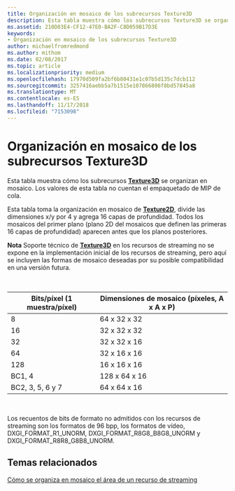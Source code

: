 ```yaml
---
title: Organización en mosaico de los subrecursos Texture3D
description: Esta tabla muestra cómo los subrecursos Texture3D se organizan en mosaico.
ms.assetid: 210D03E4-CF12-47E0-BA2F-C8D059B17D3E
keywords:
- Organización en mosaico de los subrecursos Texture3D
author: michaelfromredmond
ms.author: mithom
ms.date: 02/08/2017
ms.topic: article
ms.localizationpriority: medium
ms.openlocfilehash: 17970d509fa2bf6b80431e1c07b5d135c7dcb112
ms.sourcegitcommit: 3257416aebb5a7b1515e107866806f8bd57845a8
ms.translationtype: MT
ms.contentlocale: es-ES
ms.lasthandoff: 11/17/2018
ms.locfileid: "7153098"
---
```

# <a name="texture3d-subresource-tiling"></a>Organización en mosaico de los subrecursos Texture3D


Esta tabla muestra cómo los subrecursos [**Texture3D**](https://msdn.microsoft.com/library/windows/desktop/ff471562) se organizan en mosaico. Los valores de esta tabla no cuentan el empaquetado de MIP de cola.

Esta tabla toma la organización en mosaico de [**Texture2D**](https://msdn.microsoft.com/library/windows/desktop/ff471525), divide las dimensiones x/y por 4 y agrega 16 capas de profundidad. Todos los mosaicos del primer plano (plano 2D del mosaicos que definen las primeras 16 capas de profundidad) aparecen antes que los planos posteriores.

**Nota** Soporte técnico de [**Texture3D**](https://msdn.microsoft.com/library/windows/desktop/ff471562) en los recursos de streaming no se expone en la implementación inicial de los recursos de streaming, pero aquí se incluyen las formas de mosaico deseadas por su posible compatibilidad en una versión futura.

 

| Bits/píxel (1 muestra/píxel) | Dimensiones de mosaico (píxeles, A x A x P) |
|-----------------------------|---------------------------------|
| 8                           | 64 x 32 x 32                        |
| 16                          | 32 x 32 x 32                        |
| 32                          | 32 x 32 x 16                        |
| 64                          | 32 x 16 x 16                        |
| 128                         | 16 x 16 x 16                        |
| BC1, 4                       | 128 x 64 x 16                       |
| BC2, 3, 5, 6 y 7                 | 64 x 64 x 16                        |

 

Los recuentos de bits de formato no admitidos con los recursos de streaming son los formatos de 96 bpp, los formatos de vídeo, DXGI\_FORMAT\_R1\_UNORM, DXGI\_FORMAT\_R8G8\_B8G8\_UNORM y DXGI\_FORMAT\_R8R8\_G8B8\_UNORM.

## <a name="span-idrelated-topicsspanrelated-topics"></a><span id="related-topics"></span>Temas relacionados


[Cómo se organiza en mosaico el área de un recurso de streaming](how-a-streaming-resource-s-area-is-tiled.md)

 

 




